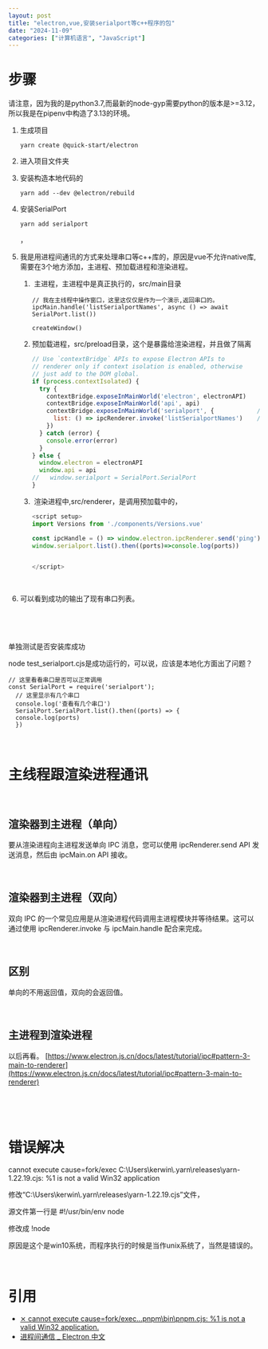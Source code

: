 ```yaml
---
layout: post
title: "electron,vue,安装serialport等c++程序的包"
date: "2024-11-09"
categories: ["计算机语言", "JavaScript"]
---
```


# 步骤

请注意，因为我的是python3.7,而最新的node-gyp需要python的版本是>=3.12，所以我是在pipenv中构造了3.13的环境。

1. 生成项目
    
    ```
    yarn create @quick-start/electron
    ```
    
2. 进入项目文件夹
3. 安装构造本地代码的
    
    ```
    yarn add --dev @electron/rebuild
    ```
    
4. 安装SerialPort
    
    ```
    yarn add serialport
    ```
    
    ，
5. 我是用进程间通讯的方式来处理串口等c++库的，原因是vue不允许native库,需要在3个地方添加，主进程、预加载进程和渲染进程。
    1.  主进程，主进程中是真正执行的，src/main目录
        
        ```
        // 我在主线程中操作窗口，这里这仅仅是作为一个演示,返回串口的。
        ipcMain.handle('listSerialportNames', async () => await SerialPort.list())
        
        createWindow()
        ```
        
    2. 预加载进程，src/preload目录，这个是暴露给渲染进程，并且做了隔离
        
        ```js
        // Use `contextBridge` APIs to expose Electron APIs to
        // renderer only if context isolation is enabled, otherwise
        // just add to the DOM global.
        if (process.contextIsolated) {
          try {
            contextBridge.exposeInMainWorld('electron', electronAPI)
            contextBridge.exposeInMainWorld('api', api)
            contextBridge.exposeInMainWorld('serialport', {            // 我将串口的操作都放在这里边。
              list: () => ipcRenderer.invoke('listSerialportNames')    // 显示有几个端口的，发送消息的，主进程中处理，渲染进程中调用。
            })
          } catch (error) {
            console.error(error)
          }
        } else {
          window.electron = electronAPI
          window.api = api
        //   window.serialport = SerialPort.SerialPort
        }
        
        ```
        
    3.  渲染进程中,src/renderer，是调用预加载中的，
        
        ```js
        <script setup>
        import Versions from './components/Versions.vue'
        
        const ipcHandle = () => window.electron.ipcRenderer.send('ping')
        window.serialport.list().then((ports)=>console.log(ports))
        
        
        </script>
        ```
        
         
6. 可以看到成功的输出了现有串口列表。

 

 

单独测试是否安装库成功

node test\_serialport.cjs是成功运行的，可以说，应该是本地化方面出了问题？

```
// 这里看看串口是否可以正常调用
const SerialPort = require('serialport');
  // 这里显示有几个串口
  console.log('查看有几个串口')
  SerialPort.SerialPort.list().then((ports) => {
  console.log(ports)
  })
```

 

# 主线程跟渲染进程通讯

 

## 渲染器到主进程（单向）

要从渲染进程向主进程发送单向 IPC 消息，您可以使用 ipcRenderer.send API 发送消息，然后由 ipcMain.on API 接收。

 

## 渲染器到主进程（双向）

双向 IPC 的一个常见应用是从渲染进程代码调用主进程模块并等待结果。这可以通过使用 ipcRenderer.invoke 与 ipcMain.handle 配合来完成。

 

## 区别

单向的不用返回值，双向的会返回值。

 

## 主进程到渲染进程

以后再看。 [https://www.electron.js.cn/docs/latest/tutorial/ipc#pattern-3-main-to-renderer](https://www.electron.js.cn/docs/latest/tutorial/ipc#pattern-3-main-to-renderer)

 

 

# 错误解决

cannot execute cause=fork/exec C:\\Users\\kerwin\\.yarn\\releases\\yarn-1.22.19.cjs: %1 is not a valid Win32 application

修改“C:\\Users\\kerwin\\.yarn\\releases\\yarn-1.22.19.cjs”文件，

源文件第一行是 #!/usr/bin/env node

修改成 !node

原因是这个是win10系统，而程序执行的时候是当作unix系统了，当然是错误的。

 

# 引用

- [⨯ cannot execute cause=fork/exec...pnpm\\bin\\pnpm.cjs: %1 is not a valid Win32 application.](https://developer.aliyun.com/article/1430368)
- [进程间通信 \_ Electron 中文](https://www.electron.js.cn/docs/latest/tutorial/ipc)
